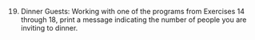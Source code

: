 19.	Dinner Guests: Working with one of the programs from Exercises 14 through 18, print a message indicating the number of people you are inviting to dinner.
